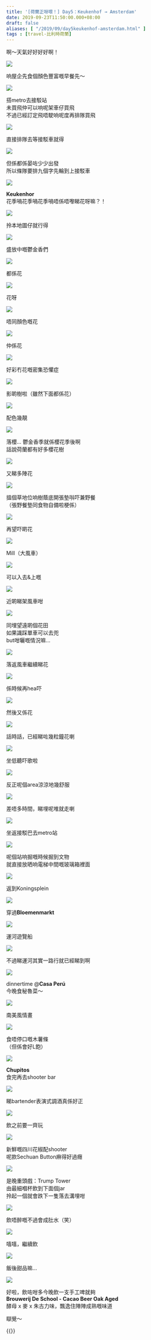 ```yaml
---
title: '[荷蘭正呀喂！] Day5：Keukenhof → Amsterdam'
date: 2019-09-23T11:50:00.000+08:00
draft: false
aliases: [ "/2019/09/day5keukenhof-amsterdam.html" ]
tags : [travel-比利時荷蘭]
---
```


啊～天氣好好好好啊！  

![](/images/amsterdam5z1.jpg)

响屋企先食個顏色豐富嘅早餐先～  

![](/images/amsterdam5z2.jpg)

搭metro去接駁站  
未買飛仲可以响呢架車仔買飛  
不過已經訂定飛唔駛响呢度再排隊買飛  

![](/images/amsterdam5z3.jpg)

直接排隊去等接駁車就得  

![](/images/amsterdam5z4.jpg)

但係都係晏咗少少出發  
所以條隊要排九個字先輪到上接駁車  

![](/images/amsterdam5z5.jpg)

**Keukenhor**  
花季喎花季喎花季喎唔係唔嚟睇花呀嘛？！  

![](/images/amsterdam5z6.jpg)

拎本地圖仔就行得  

![](/images/amsterdam5z7.jpg)

盛放中嘅鬱金香們  

![](/images/amsterdam5z8.jpg)

都係花  

![](/images/amsterdam5z9.jpg)

花呀  

![](/images/amsterdam5z10.jpg)

唔同顏色嘅花  

![](/images/amsterdam5z11.jpg)

仲係花  

![](/images/amsterdam5z12.jpg)

好彩冇花嘅密集恐懼症  

![](/images/amsterdam5z13.jpg)

影啲樹啦（雖然下面都係花）  

![](/images/amsterdam5z14.jpg)

配色幾靚  

![](/images/amsterdam5z15.jpg)

落櫻... 鬱金香季就係櫻花季後啊  
話說荷蘭都有好多櫻花樹  

![](/images/amsterdam5z16.jpg)

又睇多陣花  

![](/images/amsterdam5z17.jpg)

搵個草地位响樹蔭底開張墊唞吓兼野餐  
（張野餐墊同食物自備啦梗係）  

![](/images/amsterdam5z18.jpg)

再望吓啲花  

![](/images/amsterdam5z19.jpg)

Mill（大風車）  

![](/images/amsterdam5z20.jpg)

可以入去&上嘅  

![](/images/amsterdam5z21.jpg)

近啲睇架風車咁  

![](/images/amsterdam5z22.jpg)

同埋望遠啲個花田  
如果識踩單車可以去兜  
but咁曬嘅情況嘛...  

![](/images/amsterdam5z23.jpg)

落返風車繼續睇花  

![](/images/amsterdam5z24.jpg)

係時候再hea吓  

![](/images/amsterdam5z25.jpg)

然後又係花  

![](/images/amsterdam5z26.jpg)

話時話，已經睇咗幾粒鐘花喇  

![](/images/amsterdam5z27.jpg)

坐低聽吓歌啦  

![](/images/amsterdam5z28.jpg)

反正呢個area涼涼地幾舒服  

![](/images/amsterdam5z29.jpg)

差唔多時間，睇埋呢堆就走喇  

![](/images/amsterdam5z30.jpg)

坐返接駁巴去metro站  

![](/images/amsterdam5z31.jpg)

呢個站响掘嘅時候掘到文物  
就直接放晒响電梯中間嘅玻璃箱裡面  

![](/images/amsterdam5z32.jpg)

返到Koningsplein  

![](/images/amsterdam5z33.jpg)

穿過**Bloemenmarkt**  

![](/images/amsterdam5z34.jpg)

運河遊覽船  

![](/images/amsterdam5z35.jpg)

不過睇運河其實一路行就已經睇到啊  

![](/images/amsterdam5z36.jpg)

dinnertime @**Casa Perú**  
今晚食秘魯菜～  

![](/images/amsterdam5z37.jpg)

南美風情畫  

![](/images/amsterdam5z38.jpg)

食唔停口嘅木薯條  
（但係會好L飽）  

![](/images/amsterdam5z39.jpg)

**Chupitos**  
食完再去shooter bar  

![](/images/amsterdam5z40.jpg)

睇bartender表演式調酒真係好正  

![](/images/amsterdam5z41.jpg)

飲之前要一齊玩  

![](/images/amsterdam5z42.jpg)

新鮮嘅四川花椒配shooter  
呢款Sechuan Button麻得好過癮  

![](/images/amsterdam5z43.jpg)

是晚重頭戲：Trump Tower  
由最細嗰杯飲到下面個jar  
拎起一個就會跌下一隻落去溝埋咁  

![](/images/amsterdam5z44.jpg)

飲唔醉嘅不過會成肚水（笑）  

![](/images/amsterdam5z45.jpg)

嘻嘻，繼續飲  

![](/images/amsterdam5z46.jpg)

飯後甜品嘛...  

![](/images/amsterdam5z47.jpg)

好啦，飲咗咁多今晚飲一支手工啤就夠  
**Brouwerij De School - Cacao Beer Oak Aged**  
酵母 x 麥 x 朱古力味，飄逸住陣陣成熟嘅味道  
  
  
瞓覺～  
  
  

{{<amsterdam>}}  
